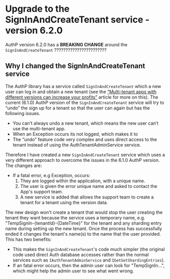 # Upgrade to the SignInAndCreateTenant service - version 6.2.0

AuthP version 6.2.0 has a **BREAKING CHANGE** around the `SignInAndCreateTenant` ???????????????????????

## Why I changed the SignInAndCreateTenant service

The AuthP library has a service called `SignInAndCreateTenant` which a new user can log in and obtain a new tenant (see the [“Multi-tenant apps with different versions can increase your profits”](https://www.thereformedprogrammer.net/multi-tenant-apps-with-different-versions-can-increase-your-profits/) article for more on this). The current (6.1.0) AuthP version of the `SignInAndCreateTenant` service will try to “undo” the sign up for a tenant so that the user can again but has the following issues.

- You can’t always undo a new tenant, which means the new user can’t use the multi-tenant app.
- When an Exception occurs its not logged, which makes it to  
- The “undo” feature code very complex and uses direct access to the tenant instead of using the AuthTenantAdminService service.

Therefore I have created a new `SignInAndCreateTenant` service which uses a very different approach to overcome the issues in the 6.1.0 AuthP version. The changes are:

- If a fatal error, e.g Exception, occurs:
  1. They are logged within the application, with a unique name.
  2. The user is given the error unique name and asked to contact the App's support team.
  3. A new service is added that allows the support team to create a tenant for a tenant using the version data.

The new design won't create a tenant that would stop the user creating the tenant they want because the service uses a temporary name, e.g. "TempSignIn-{tenantId}-{DateTime}" for the tenant and any sharding entry name during setting up the new tenant. Once the process has successfully ended it changes the tenant's name(s) to the name that the user provided. This has two benefits:

- This makes the `SignInAndCreateTenant`'s code much simpler (the original code used direct Auth database accesses rather than the normal services such as `IAuthTenantAdminService` and `IGetSetShardingEntries`).
- If an fatal error occurs, then the admin user can look for "TempSignIn...", which might help the admin user to see what went wrong.




